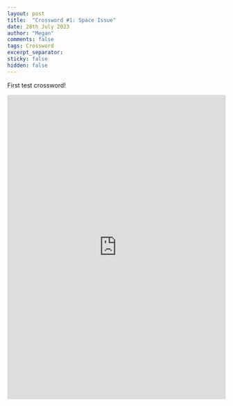 ```yaml
---
layout: post
title:  "Crossword #1: Space Issue"
date: 28th July 2023
author: "Megan"
comments: false
tags: Crossword 
excerpt_separator: 
sticky: false
hidden: false
---
```

First test crossword!
<!--more-->

<iframe height="700px" width="100%" allow="web-share; fullscreen" style="border:none; width: 100% !important; position: static;display: block !important; margin: 0 !important;" name="43a1f2afa30dded398f5f651f23c4dd830c917506afaa2933979f12bf9340ccf" src="https://amuselabs.com/pmm/crossword?id=79862fdc&set=43a1f2afa30dded398f5f651f23c4dd830c917506afaa2933979f12bf9340ccf&embed=1"> </iframe>